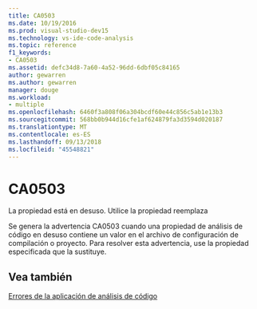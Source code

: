 ```yaml
---
title: CA0503
ms.date: 10/19/2016
ms.prod: visual-studio-dev15
ms.technology: vs-ide-code-analysis
ms.topic: reference
f1_keywords:
- CA0503
ms.assetid: defc34d8-7a60-4a52-96dd-6dbf05c84165
author: gewarren
ms.author: gewarren
manager: douge
ms.workload:
- multiple
ms.openlocfilehash: 6460f3a808f06a304bcdf60e44c856c5ab1e13b3
ms.sourcegitcommit: 568bb0b944d16cfe1af624879fa3d3594d020187
ms.translationtype: MT
ms.contentlocale: es-ES
ms.lasthandoff: 09/13/2018
ms.locfileid: "45548821"
---
```

# <a name="ca0503"></a>CA0503
La propiedad está en desuso. Utilice la propiedad reemplaza

 Se genera la advertencia CA0503 cuando una propiedad de análisis de código en desuso contiene un valor en el archivo de configuración de compilación o proyecto. Para resolver esta advertencia, use la propiedad especificada que la sustituye.

## <a name="see-also"></a>Vea también
 [Errores de la aplicación de análisis de código](../code-quality/code-analysis-application-errors.md)
